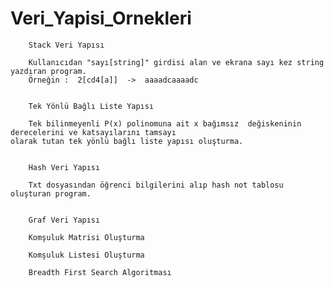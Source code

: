 # Veri_Yapisi_Ornekleri
		Stack Veri Yapısı
		
		Kullanıcıdan "sayı[string]" girdisi alan ve ekrana sayı kez string yazdıran program. 
		Örneğin :  2[cd4[a]]  ->  aaaadcaaaadc


		Tek Yönlü Bağlı Liste Yapısı
		
		Tek bilinmeyenli P(x) polinomuna ait x bağımsız  değiskeninin derecelerini ve katsayılarını tamsayı									olarak tutan tek yönlü bağlı liste yapısı oluşturma.


		Hash Veri Yapısı
		
		Txt dosyasından öğrenci bilgilerini alıp hash not tablosu oluşturan program.
		
		
		Graf Veri Yapısı
		
		Komşuluk Matrisi Oluşturma
		
		Komşuluk Listesi Oluşturma
		
		Breadth First Search Algoritması
